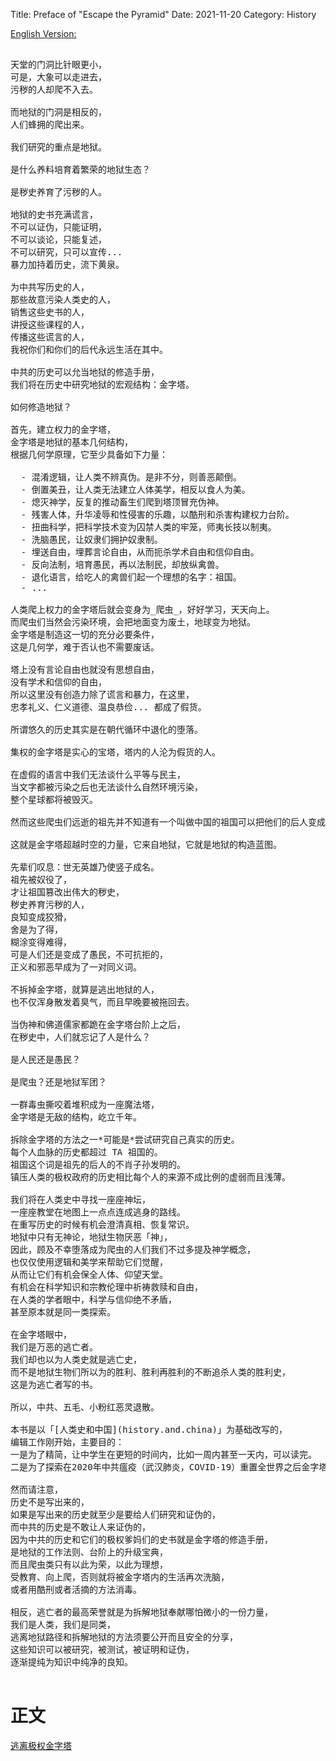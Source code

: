 Title: Preface of "Escape the Pyramid"
Date:  2021-11-20
Category: History

[English Version: ](/y10m/escape.pyramid.preface.en.md)

<pre>

天堂的门洞比针眼更小，
可是，大象可以走进去，
污秽的人却爬不入去。

而地狱的门洞是相反的，
人们蜂拥的爬出来。

我们研究的重点是地狱。

是什么养料培育着繁荣的地狱生态？

是秽史养育了污秽的人。

地狱的史书充满谎言，
不可以证伪，只能证明，
不可以谈论，只能复述，
不可以研究，只可以宣传...
暴力加持着历史，流下黄泉。

为中共写历史的人，
那些故意污染人类史的人，
销售这些史书的人，
讲授这些课程的人，
传播这些谎言的人，
我祝你们和你们的后代永远生活在其中。

中共的历史可以允当地狱的修造手册，
我们将在历史中研究地狱的宏观结构：金字塔。

如何修造地狱？

首先，建立权力的金字塔，
金字塔是地狱的基本几何结构，
根据几何学原理，它至少具备如下力量：

  - 混淆逻辑，让人类不辨真伪。是非不分，则善恶颠倒。
  - 倒置美丑，让人类无法建立人体美学，相反以食人为美。
  - 熄灭神学，反复的推动畜生们爬到塔顶冒充伪神。
  - 残害人体，升华凌辱和性侵害的乐趣，以酷刑和杀害构建权力台阶。
  - 扭曲科学，把科学技术变为囚禁人类的牢笼，师夷长技以制夷。
  - 洗脑愚民，让奴隶们拥护奴隶制。
  - 埋送自由，埋葬言论自由，从而扼杀学术自由和信仰自由。
  - 反向法制，培育愚民，再以法制民，却放纵禽兽。
  - 退化语言，给吃人的禽兽们起一个理想的名字：祖国。
  - ...

人类爬上权力的金字塔后就会变身为_爬虫_，好好学习，天天向上。
而爬虫们当然会污染环境，会把地面变为废土，地球变为地狱。
金字塔是制造这一切的充分必要条件，
这是几何学，难于否认也不需要废话。

塔上没有言论自由也就没有思想自由，
没有学术和信仰的自由，
所以这里没有创造力除了谎言和暴力，在这里，
忠孝礼义、仁义道德、温良恭俭... 都成了假货。

所谓悠久的历史其实是在朝代循环中退化的堕落。

集权的金字塔是实心的宝塔，塔内的人沦为假货的人。

在虚假的语言中我们无法谈什么平等与民主，
当文字都被污染之后也无法谈什么自然环境污染，
整个星球都将被毁灭。

然而这些爬虫们远逝的祖先并不知道有一个叫做中国的祖国可以把他们的后人变成这样。

这就是金字塔超越时空的力量，它来自地狱，它就是地狱的构造蓝图。

先辈们叹息：世无英雄乃使竖子成名。
祖先被奴役了，
才让祖国篡改出伟大的秽史，
秽史养育污秽的人，
良知变成狡猾，
舍是为了得，
糊涂变得难得，
可是人们还是变成了愚民，不可抗拒的，
正义和邪恶早成为了一对同义词。

不拆掉金字塔，就算是逃出地狱的人，
也不仅浑身散发着臭气，而且早晚要被拖回去。

当伪神和佛道儒家都跪在金字塔台阶上之后，
在秽史中，人们就忘记了人是什么？

是人民还是愚民？

是爬虫？还是地狱军团？

一群毒虫撕咬着堆积成为一座魔法塔，
金字塔是无敌的结构，屹立千年。

拆除金字塔的方法之一*可能是*尝试研究自己真实的历史。
每个人血脉的历史都超过 TA 祖国的。
祖国这个词是祖先的后人的不肖子孙发明的。
镇压人类的极权政府的历史相比每个人的来源不成比例的虚弱而且浅薄。

我们将在人类史中寻找一座座神坛，
一座座教堂在地图上一点点连成逃身的路线。
在重写历史的时候有机会澄清真相、恢复常识。
地狱中只有无神论，地狱生物厌恶「神」，
因此，顾及不幸堕落成为爬虫的人们我们不过多提及神学概念，
也仅仅使用逻辑和美学来帮助它们觉醒，
从而让它们有机会保全人体、仰望天堂。
有机会在科学知识和宗教伦理中祈祷救赎和自由，
在人类的学者眼中，科学与信仰绝不矛盾，
甚至原本就是同一类探索。

在金字塔眼中，
我们是万恶的逃亡者。
我们却也以为人类史就是逃亡史，
而不是地狱生物们所以为的胜利、胜利再胜利的不断追杀人类的胜利史，
这是为逃亡者写的书。

所以，中共、五毛、小粉红恶灵退散。

本书是以「[人类史和中国](history.and.china)」为基础改写的，
编辑工作刚开始，主要目的：
一是为了精简，让中学生在更短的时间内，比如一周内甚至一天内，可以读完。
二是为了探索在2020年中共瘟疫（武汉肺炎，COVID-19）重置全世界之后金字塔的拆解方法。

然而请注意，
历史不是写出来的，
如果是写出来的历史就至少是要给人们研究和证伪的，
而中共的历史是不敢让人来证伪的，
因为中共的历史和它们的极权爹妈们的史书就是金字塔的修造手册，
是地狱的工作法则、台阶上的升级宝典，
而且爬虫类只有以此为荣，以此为理想，
受教育、向上爬，否则就将被金字塔内的生活再次洗脑，
或者用酷刑或者活摘的方法消毒。

相反，逃亡者的最高荣誉就是为拆解地狱奉献哪怕微小的一份力量，
我们是人类，我们是同类，
逃离地狱路径和拆解地狱的方法须要公开而且安全的分享，
这些知识可以被研究，被测试，被证明和证伪，
逐渐提纯为知识中纯净的良知。

</pre>


# 正文

[逃离极权金字塔](/y10m/escape.pyramid)

